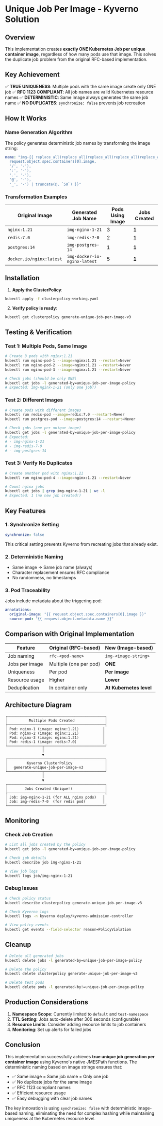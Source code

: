# Unique Job Per Image - Kyverno Solution

## Overview

This implementation creates **exactly ONE Kubernetes Job per unique container image**, regardless of how many pods use that image. This solves the duplicate job problem from the original RFC-based implementation.

## Key Achievement

✅ **TRUE UNIQUENESS**: Multiple pods with the same image create only ONE job
✅ **RFC 1123 COMPLIANT**: All job names are valid Kubernetes resource names
✅ **DETERMINISTIC**: Same image always generates the same job name
✅ **NO DUPLICATES**: `synchronize: false` prevents job recreation

## How It Works

### Name Generation Algorithm

The policy generates deterministic job names by transforming the image string:

```yaml
name: "img-{{ replace_all(replace_all(replace_all(replace_all(replace_all(
  request.object.spec.containers[0].image, 
  '/', '-'), 
  ':', '-'), 
  '.', '-'), 
  '@', '-'), 
  '_', '-') | truncate(@, `50`) }}"
```

### Transformation Examples

| Original Image | Generated Job Name | Pods Using Image | Jobs Created |
|----------------|-------------------|------------------|--------------|
| `nginx:1.21` | `img-nginx-1-21` | 3 | **1** |
| `redis:7.0` | `img-redis-7-0` | 2 | **1** |
| `postgres:14` | `img-postgres-14` | 1 | **1** |
| `docker.io/nginx:latest` | `img-docker-io-nginx-latest` | 5 | **1** |

## Installation

1. **Apply the ClusterPolicy**:
```bash
kubectl apply -f clusterpolicy-working.yaml
```

2. **Verify policy is ready**:
```bash
kubectl get clusterpolicy generate-unique-job-per-image-v3
```

## Testing & Verification

### Test 1: Multiple Pods, Same Image

```bash
# Create 3 pods with nginx:1.21
kubectl run nginx-pod-1 --image=nginx:1.21 --restart=Never
kubectl run nginx-pod-2 --image=nginx:1.21 --restart=Never
kubectl run nginx-pod-3 --image=nginx:1.21 --restart=Never

# Check jobs (should be only ONE)
kubectl get jobs -l generated-by=unique-job-per-image-policy
# Expected: img-nginx-1-21 (only one job!)
```

### Test 2: Different Images

```bash
# Create pods with different images
kubectl run redis-pod --image=redis:7.0 --restart=Never
kubectl run postgres-pod --image=postgres:14 --restart=Never

# Check jobs (one per unique image)
kubectl get jobs -l generated-by=unique-job-per-image-policy
# Expected: 
# - img-nginx-1-21
# - img-redis-7-0
# - img-postgres-14
```

### Test 3: Verify No Duplicates

```bash
# Create another pod with nginx:1.21
kubectl run nginx-pod-4 --image=nginx:1.21 --restart=Never

# Count nginx jobs
kubectl get jobs | grep img-nginx-1-21 | wc -l
# Expected: 1 (no new job created!)
```

## Key Features

### 1. Synchronize Setting
```yaml
synchronize: false
```
This critical setting prevents Kyverno from recreating jobs that already exist.

### 2. Deterministic Naming
- Same image → Same job name (always)
- Character replacement ensures RFC compliance
- No randomness, no timestamps

### 3. Pod Traceability
Jobs include metadata about the triggering pod:
```yaml
annotations:
  original-image: "{{ request.object.spec.containers[0].image }}"
  source-pod: "{{ request.object.metadata.name }}"
```

## Comparison with Original Implementation

| Feature | Original (RFC-based) | New (Image-based) |
|---------|---------------------|-------------------|
| Job naming | `rfc-<pod-name>` | `img-<image-string>` |
| Jobs per image | Multiple (one per pod) | **ONE** |
| Uniqueness | Per pod | **Per image** |
| Resource usage | Higher | **Lower** |
| Deduplication | In container only | **At Kubernetes level** |

## Architecture Diagram

```
┌─────────────────────────────────────────────┐
│          Multiple Pods Created              │
├─────────────────────────────────────────────┤
│ Pod: nginx-1 (image: nginx:1.21)           │
│ Pod: nginx-2 (image: nginx:1.21)           │
│ Pod: nginx-3 (image: nginx:1.21)           │
│ Pod: redis-1 (image: redis:7.0)            │
└────────────────┬────────────────────────────┘
                 │
                 ▼
┌─────────────────────────────────────────────┐
│         Kyverno ClusterPolicy               │
│   generate-unique-job-per-image-v3          │
└────────────────┬────────────────────────────┘
                 │
                 ▼
┌─────────────────────────────────────────────┐
│        Jobs Created (Unique!)               │
├─────────────────────────────────────────────┤
│ Job: img-nginx-1-21 (for ALL nginx pods)   │
│ Job: img-redis-7-0  (for redis pod)        │
└─────────────────────────────────────────────┘
```

## Monitoring

### Check Job Creation
```bash
# List all jobs created by the policy
kubectl get jobs -l generated-by=unique-job-per-image-policy

# Check job details
kubectl describe job img-nginx-1-21

# View job logs
kubectl logs job/img-nginx-1-21
```

### Debug Issues
```bash
# Check policy status
kubectl describe clusterpolicy generate-unique-job-per-image-v3

# Check Kyverno logs
kubectl logs -n kyverno deploy/kyverno-admission-controller

# View policy events
kubectl get events --field-selector reason=PolicyViolation
```

## Cleanup

```bash
# Delete all generated jobs
kubectl delete jobs -l generated-by=unique-job-per-image-policy

# Delete the policy
kubectl delete clusterpolicy generate-unique-job-per-image-v3

# Delete test pods
kubectl delete pods -l generated-by!=unique-job-per-image-policy
```

## Production Considerations

1. **Namespace Scope**: Currently limited to `default` and `test-namespace`
2. **TTL Setting**: Jobs auto-delete after 300 seconds (configurable)
3. **Resource Limits**: Consider adding resource limits to job containers
4. **Monitoring**: Set up alerts for failed jobs

## Conclusion

This implementation successfully achieves **true unique job generation per container image** using Kyverno's native JMESPath functions. The deterministic naming based on image strings ensures that:

- ✅ Same image = Same job name = Only one job
- ✅ No duplicate jobs for the same image
- ✅ RFC 1123 compliant names
- ✅ Efficient resource usage
- ✅ Easy debugging with clear job names

The key innovation is using `synchronize: false` with deterministic image-based naming, eliminating the need for complex hashing while maintaining uniqueness at the Kubernetes resource level.
